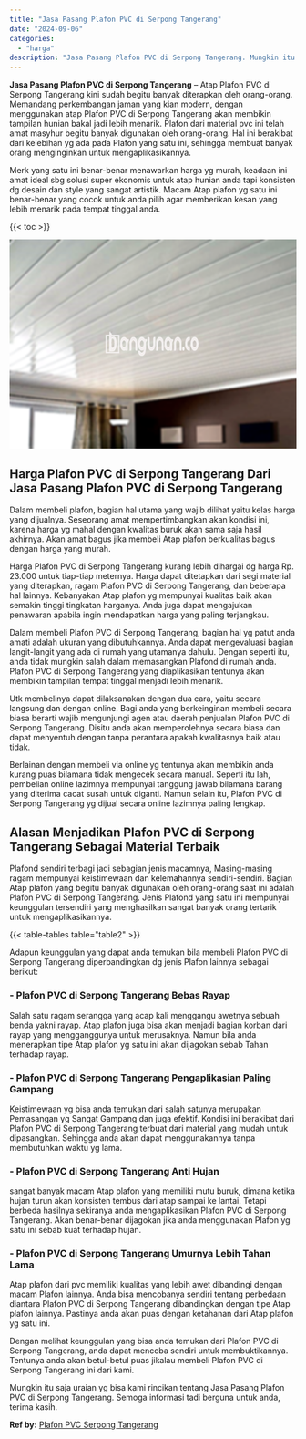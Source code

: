 ```yaml
---
title: "Jasa Pasang Plafon PVC di Serpong Tangerang"
date: "2024-09-06"
categories: 
  - "harga"
description: "Jasa Pasang Plafon PVC di Serpong Tangerang. Mungkin itu saja uraian yg bisa kami rincikan tentang Jasa Pasang Plafon PVC di Serpong Tangerang. Semoga inform..."
---
```


**Jasa Pasang Plafon PVC di Serpong Tangerang** – Atap Plafon PVC di Serpong Tangerang kini sudah begitu banyak diterapkan oleh orang-orang. Memandang perkembangan jaman yang kian modern, dengan menggunakan atap Plafon PVC di Serpong Tangerang akan membikin tampilan hunian bakal jadi lebih menarik. Plafon dari material pvc ini telah amat masyhur begitu banyak digunakan oleh orang-orang. Hal ini berakibat dari kelebihan yg ada pada Plafon yang satu ini, sehingga membuat banyak orang menginginkan untuk mengaplikasikannya.

Merk yang satu ini benar-benar menawarkan harga yg murah, keadaan ini amat ideal sbg solusi super ekonomis untuk atap hunian anda tapi konsisten dg desain dan style yang sangat artistik. Macam Atap plafon yg satu ini benar-benar yang cocok untuk anda pilih agar memberikan kesan yang lebih menarik pada tempat tinggal anda.

{{< toc >}}

![Jasa Pasang Plafon PVC di Serpong Tangerang](/images/flafond-pvc-murah08.png)

## Harga Plafon PVC di Serpong Tangerang Dari Jasa Pasang Plafon PVC di Serpong Tangerang

Dalam membeli plafon, bagian hal utama yang wajib dilihat yaitu kelas harga yang dijualnya. Seseorang amat mempertimbangkan akan kondisi ini, karena harga yg mahal dengan kwalitas buruk akan sama saja hasil akhirnya. Akan amat bagus jika membeli Atap plafon berkualitas bagus dengan harga yang murah.

Harga Plafon PVC di Serpong Tangerang kurang lebih dihargai dg harga Rp. 23.000 untuk tiap-tiap meternya. Harga dapat ditetapkan dari segi material yang diterapkan, ragam Plafon PVC di Serpong Tangerang, dan beberapa hal lainnya. Kebanyakan Atap plafon yg mempunyai kualitas baik akan semakin tinggi tingkatan harganya. Anda juga dapat mengajukan penawaran apabila ingin mendapatkan harga yang paling terjangkau.

Dalam membeli Plafon PVC di Serpong Tangerang, bagian hal yg patut anda amati adalah ukuran yang dibutuhkannya. Anda dapat mengevaluasi bagian langit-langit yang ada di rumah yang utamanya dahulu. Dengan seperti itu, anda tidak mungkin salah dalam memasangkan Plafond di rumah anda. Plafon PVC di Serpong Tangerang yang diaplikasikan tentunya akan membikin tampilan tempat tinggal menjadi lebih menarik.

Utk membelinya dapat dilaksanakan dengan dua cara, yaitu secara langsung dan dengan online. Bagi anda yang berkeinginan membeli secara biasa berarti wajib mengunjungi agen atau daerah penjualan Plafon PVC di Serpong Tangerang. Disitu anda akan memperolehnya secara biasa dan dapat menyentuh dengan tanpa perantara apakah kwalitasnya baik atau tidak.

Berlainan dengan membeli via online yg tentunya akan membikin anda kurang puas bilamana tidak mengecek secara manual. Seperti itu lah, pembelian online lazimnya mempunyai tanggung jawab bilamana barang yang diterima cacat susah untuk diganti. Namun selain itu, Plafon PVC di Serpong Tangerang yg dijual secara online lazimnya paling lengkap.

## Alasan Menjadikan Plafon PVC di Serpong Tangerang Sebagai Material Terbaik

Plafond sendiri terbagi jadi sebagian jenis macamnya, Masing-masing ragam mempunyai keistimewaan dan kelemahannya sendiri-sendiri. Bagian Atap plafon yang begitu banyak digunakan oleh orang-orang saat ini adalah Plafon PVC di Serpong Tangerang. Jenis Plafond yang satu ini mempunyai keunggulan tersendiri yang menghasilkan sangat banyak orang tertarik untuk mengaplikasikannya.

{{< table-tables table="table2" >}}

Adapun keunggulan yang dapat anda temukan bila membeli Plafon PVC di Serpong Tangerang diperbandingkan dg jenis Plafon lainnya sebagai berikut:

### \- Plafon PVC di Serpong Tangerang Bebas Rayap

Salah satu ragam serangga yang acap kali menggangu awetnya sebuah benda yakni rayap. Atap plafon juga bisa akan menjadi bagian korban dari rayap yang mengganggunya untuk merusaknya. Namun bila anda menerapkan tipe Atap plafon yg satu ini akan dijagokan sebab Tahan terhadap rayap.

### \- Plafon PVC di Serpong Tangerang Pengaplikasian Paling Gampang

Keistimewaan yg bisa anda temukan dari salah satunya merupakan Pemasangan yg Sangat Gampang dan juga efektif. Kondisi ini berakibat dari Plafon PVC di Serpong Tangerang terbuat dari material yang mudah untuk dipasangkan. Sehingga anda akan dapat menggunakannya tanpa membutuhkan waktu yg lama.

### \- Plafon PVC di Serpong Tangerang Anti Hujan

sangat banyak macam Atap plafon yang memiliki mutu buruk, dimana ketika hujan turun akan konsisten tembus dari atap sampai ke lantai. Tetapi berbeda hasilnya sekiranya anda mengaplikasikan Plafon PVC di Serpong Tangerang. Akan benar-benar dijagokan jika anda menggunakan Plafon yg satu ini sebab kuat terhadap hujan.

### \- Plafon PVC di Serpong Tangerang Umurnya Lebih Tahan Lama

Atap plafon dari pvc memiliki kualitas yang lebih awet dibandingi dengan macam Plafon lainnya. Anda bisa mencobanya sendiri tentang perbedaan diantara Plafon PVC di Serpong Tangerang dibandingkan dengan tipe Atap plafon lainnya. Pastinya anda akan puas dengan ketahanan dari Atap plafon yg satu ini.

Dengan melihat keunggulan yang bisa anda temukan dari Plafon PVC di Serpong Tangerang, anda dapat mencoba sendiri untuk membuktikannya. Tentunya anda akan betul-betul puas jikalau membeli Plafon PVC di Serpong Tangerang ini dari kami.

Mungkin itu saja uraian yg bisa kami rincikan tentang Jasa Pasang Plafon PVC di Serpong Tangerang. Semoga informasi tadi berguna untuk anda, terima kasih.

**Ref by:** [Plafon PVC Serpong Tangerang](https://id.wikipedia.org/wiki/Plafon)
